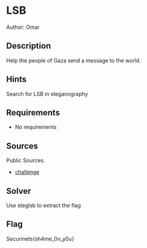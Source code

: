 # LSB

Author: Omar

## Description
Help the people of Gaza send a message to the world.

## Hints
Search for LSB in steganography

## Requirements
- No requirements

## Sources
  Public Sources.
- [challenge](./Challenge/secret.png)

## Solver
Use steglsb to extract the flag

## Flag
Securinets{sh4me_0n_y0u}
